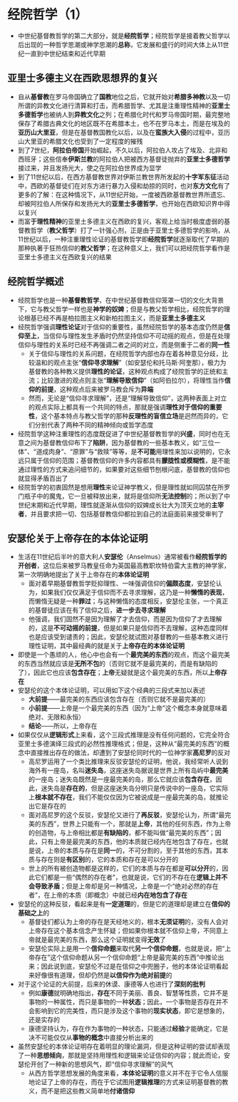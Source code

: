 # 经院哲学（1）
* 中世纪基督教哲学的第二大部分，就是**经院哲学**；经院哲学是接着教父哲学以后出现的一种哲学思潮或神学思潮的**总称**，它发展和盛行的时间大体上从11世纪一直到中世纪结束和近代早期
## 亚里士多德主义在西欧思想界的复兴
* 自从**基督教**在罗马帝国确立了**国教**地位之后，它就开始对**希腊多神教**以及一切所谓的异教文化进行清算和打击，而希腊哲学、尤其是注重理性精神的**亚里士多德哲学**也被纳人到**异教文化**之列；在希腊化时代和罗马帝国时期，最完整地保存了希腊古典文化的地区既不在希腊本土，也不在罗马本土，而是在埃及的**亚历山大里亚**，但是在基督教国教化以后，以及在**蛮族大入侵**的过程中，亚历山大里亚的希腊文化也受到了一定程度的摧残
* 到了7世纪，**阿拉伯帝国**开始崛起，不久以后，阿拉伯人攻占了埃及、北非和西班牙；这些信奉**伊斯兰教**的阿拉伯人把被西方基督徒抛弃的**亚里士多德哲学**接过来，并且发扬光大，使之在阿拉伯世界成为显学
* 到了11世纪以后，在西方基督教世界对伊斯兰教世界所发起的**十字军东征**活动中，西欧的基督徒们在对东方进行暴力入侵和劫掠的同时，也对**东方文化**有了更多的了解：在这种情况下，从11世纪开始，一度被西欧基督教世界所遗忘、却被阿拉伯人所保存和发扬光大的**亚里士多德哲学**，也开始在西欧知识界中得以复兴
* 而富**于理性精神**的亚里土多德主义在西欧的复兴，客观上给当时极度虚弱的基督教哲学（**教父哲学**）打了一针强心剂，正是由于亚里士多德哲学的影响，从11世纪以后，一种注重理性论证的基督教哲学即**经院哲学**就逐渐取代了早期的那种执著于狂热信仰的**教父哲学**；在这种意义上，我们可以把经院哲学看作是亚里士多德主义在西欧复兴的结果
## 经院哲学概述
* 经院哲学也是一种**基督教哲学**，在中世纪基督教信仰笼罩一切的文化大背景下，它与教父哲学一样也是**神学的奴婢**；但是与教父哲学相比，经院哲学的理论根基已经不再是柏拉图主义和新柏拉图主义，而是**亚里土多德主义**
* 经院哲学强调**理性论证**对于信仰的重要性，虽然经院哲学的基本态度仍然是**信仰至上**，当信仰与理性发生矛盾时仍然坚持信仰不可动摇的观点，但是在处理信仰与理性的关系时已经不再强调二者之间的对立，而是侧重于二者的**同一性**
  * 关于信仰与理性的关系问题，在经院哲学内部也存在着各种意见分歧，比较温和的观点主张“**信仰寻求理解**”（如安瑟伦和托马斯·阿奎那），极力为基督教的各种教义提供**理性的论证**，这种观点构成了经院哲学的正统和主流；比较激进的观点则主张“**理解导致信仰**”（如阿伯拉尔），将理性当作**信仰的前提**，这种观点后来被罗马教会斥为**异端**
  * 然而，无论是“信仰寻求理解”，还是“理解导致信仰”，这两种表面上对立的观点实际上都具有一个共同的特点，那就是强调**理性对于信仰的重要性**，这个基本特点与教父哲学的那种**反理性的盲信立场**是迥然而异的，它们分别代表了两种不同的精神倾向或哲学态度
* 经院哲学这种注重理性的态度既促进了中世纪基督教哲学的**兴盛**，同时也在无意之间为基督教信仰布下了**陷阱**，因为基督教的一些基本教义，如“三位一体”、“道成肉身”、“原罪”与“救赎”等等，是**不可能**用理性来加以说明的，它永远只属于信仰的范围；基督教信仰的许多内容都具有**朦胧性或模糊性**，是不能通过理性的方式来追问细节的，如果要对这些细节刨根问底，基督教的信仰也就显得矛盾百出了
* 经院哲学的初衷固然是想用**理性**来论证神学教义，但是理性就如同囚禁在所罗门瓶子中的魔鬼，它一旦被释放出来，就将是信仰所**无法控制**的；所以到了中世纪末期和近代早期，理性就逐渐从信仰的奴婢成长壮大为顶天立地的**主宰者**，并且要求把一切、包括基督教信仰都拉到自己的法庭面前来接受审判了
## 安瑟伦关于上帝存在的本体论证明
* 生活在11世纪后半叶的意大利人**安瑟伦**（Anselmus）通常被看作**经院哲学的开创者**，这位后来被罗马教皇任命为英国最高教职坎特伯雷大主教的神学家，第一次明确地提出了关于上帝存在的**本体论证明**
  * 面对着早期基督教哲学贬抑理性、一味强调信仰的**偏颇态度**，安瑟伦认为，如果我们仅仅满足于信仰而不去寻求理解，这乃是一种**懒惰的表现**，而懒惰无疑是一种**罪过**；与这种懒惰的态度相反，安瑟伦主张，一个真正的基督徒应该在有了信仰之后，**进一步去寻求理解**
  * 他强调，我们固然不是因为理解了才去信仰，而是因为信仰了才去理解的，这是**不可动摇的前提**，但是如果只是信仰而不去理解，这种态度同样也是应该受到谴责的；因此，安瑟伦就试图对基督教的一些基本教义进行理性证明，其中最经典的就是关于**上帝存在的本体论证明**
* 即使是一个愚顽的人，他心中也会有一个**最完美的东西**的观点，而这个最完美的东西当然就应该是**无所不包**的（否则它就不是最完美的，而是有缺陷的了），因此它也应该**包含存在**；**上帝**无疑就是这个最完美的东西，所以**上帝存在**
* 安瑟伦的这个本体论证明，可以用如下这个经典的三段式来加以表述
  * **大前提**——最完美的东西应该包含存在（否则它就不是最完美的）
  * **小前提**——上帝是一个最完美的东西（因为“上帝”这个概念本身就意味着绝对、无限和永恒）
  * **结论**——所以，上帝存在
* 如果仅仅从**逻辑形式**上来看，这个三段式推理是没有任何问题的，它完全符合亚里士多德演绎三段式的必然性推理格式；但是，这种从“最完美的东西”的概念中直接推出存在的做法，却遭到了安瑟伦同时代的一位神学家**高尼罗**的反对
  * 高尼罗运用了一个类比推理来反驳安瑟伦的证明，他说，我经常听人说到海外有一座岛，名叫**迷失岛**，这座迷失岛据说是世界上所有岛屿中**最完美**的一座岛；迷失岛既然是一座最完美的岛，那么它就应该**包含存在**，因此，迷失岛是**存在的**，但是这座迷失岛分明只是传说中的一座岛，它实际上**根本就不存在**，我们不能仅仅因为它被说成是一座最完美的岛，就推论出它是存在的
  * 面对高尼罗的这个反驳，安瑟伦又进行了**再反驳**，安瑟伦认为，所谓“最完美的东西”，世界上只能有一个，那就是**上帝**，其他的任何东西，作为上帝的创造物，与上帝相比都是**有缺陷的**，都不能叫做“最完美的东西”；因此，只有上帝是最完美的东西，他的本质就已经内在地包含了存在，也就是说，上帝的本质与存在是**同一**的，不可分割的，至于其他的东西，其本质与存在则是**有区别**的，它的本质和存在是可以分开的
  * 世上的所有被创造物都是这样的，它们的本质与存在都是**可以分开**的，因此它们都是一些“偶然的存在者”，也就是说，它们的不存在在**逻辑上并不会导致矛盾**；但是上帝却是另一种情况，上帝是一个“绝对必然的存在者”，在上帝的本质（即概念）中就已经**内在地包含了存在**
* 安瑟伦的这种反驳，看起来是有**一定道理**的，但是它的道理却是建立在**信仰的基础之上**的
  * 基督徒们都认为上帝的存在是天经地义的，根本**无须证明**的，没有人会对上帝存在这个基本信念产生怀疑；但如果你根本就不信仰上帝，不同意上帝就是最完美的东西，那么这个证明就变得**无效**了
  * 安瑟伦实际上是用一个**信仰命题**来取代**另一个信仰命题**，也就是说，把“上帝存在”这个信仰命题从另一个信仰命题“上帝是最完美的东西”中推论出来；因此说到底，安瑟伦不过是在信仰之中兜圈子，他的本体论证明看起来好像很有道理，但却仍然是**以信仰作为绝对前提**的
* 对于这个论证的大前提，后来的休谟、康德等人也进行了**深刻的批判**
  * 例如**康德**就明确地指出，**存在**不同于美丽、善良、智慧等性质，它并不是事物的一种属性，而只是事物的一种**状态**；因此，一个事物是否存在并不会影响到它的完美性，而只是涉及这个事物的**现实状态**，即它是想象的，还是实存的
  * 康德坚持认为，存在作为事物的一种状态，只能通过**经验**才能确定，它是决不可能仅仅从**事物的概念**中直接分析出来的
* 虽然安瑟伦的本体论证明存在着明显的理论漏洞，但是这种证明的尝试却表现了一种**思想倾向**，那就是坚持用理性和逻辑来论证信仰的内容；就此而论，安瑟伦开创了一种新的思想风气，即“信仰寻求理解”的风气
  * 从西方哲学思想发展的角度来看，**本体论证明**的意义并不在于它令人信服地论证了上帝的存在，而在于它试图用**逻辑推理**的方式来证明基督教的教义，而不是把这些教义简单地**付诸信仰**